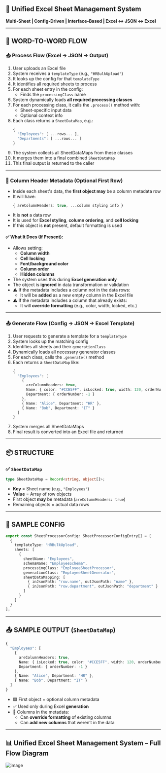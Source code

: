 ## 🧩 Unified Excel Sheet Management System  
**Multi-Sheet | Config-Driven | Interface-Based | Excel ↔ JSON ↔ Excel**

---

## 🔁 WORD-TO-WORD FLOW

### 📥 **Process Flow (Excel → JSON → Output)**

1. User uploads an Excel file  
2. System receives a `templateType` (e.g., `"HRBulkUpload"`)  
3. It looks up the config for that `templateType`  
4. It identifies all required sheets to process  
5. For each sheet entry in the config:  
   - Finds the `processingClass` name  
6. System dynamically loads **all required processing classes**  
7. For each processing class, it calls the `.process()` method with:  
   - Sheet-specific input data  
   - Optional context info  
8. Each class returns a `SheetDataMap`, e.g.:
   ```ts
   {
     "Employees": [ ...rows... ],
     "Departments": [ ...rows... ]
   }
   ```
9. The system collects all SheetDataMaps from these classes  
10. It merges them into a final combined `SheetDataMap`  
11. This final output is returned to the caller

---

### 🧠 Column Header Metadata (Optional First Row)

- Inside each sheet's data, the **first object may** be a column metadata row  
- It will have:  
  ```ts
  { areColumnHeaders: true, ...column styling info }
  ```
- It is **not** a data row  
- It is used for **Excel styling**, **column ordering**, and **cell locking**
- If this object is **not** present, default formatting is used  

#### ✅ What It Does (If Present):
- Allows setting:
  - **Column width**
  - **Cell locking**
  - **Font/background color**
  - **Column order**
  - **Hidden columns**
- The system uses this during **Excel generation only**
- The object is **ignored** in data transformation or validation
- ⚠️ If the metadata includes a column not in the data rows:
  - It will be **added** as a new empty column in the Excel file  
- ⚠️ If the metadata includes a column that already exists:
  - It will **override formatting** (e.g., color, width, locked, etc.)

---

### 📤 **Generate Flow (Config → JSON → Excel Template)**

1. User requests to generate a template for a `templateType`  
2. System looks up the matching config  
3. Identifies all sheets and their `generationClass`  
4. Dynamically loads all necessary generator classes  
5. For each class, calls the `.generate()` method  
6. Each returns a `SheetDataMap` like:
   ```ts
   {
     "Employees": [
       {
         areColumnHeaders: true,
         Name: { color: "#CCE5FF", isLocked: true, width: 120, orderNumber: -2 },
         Department: { orderNumber: -1 }
       },
       { Name: "Alice", Department: "HR" },
       { Name: "Bob", Department: "IT" }
     ]
   }
   ```
7. System merges all SheetDataMaps  
8. Final result is converted into an Excel file and returned

---

## 📦 STRUCTURE

### ✅ `SheetDataMap`
```ts
type SheetDataMap = Record<string, object[]>;
```

- **Key** = Sheet name (e.g., `"Employees"`)  
- **Value** = Array of row objects  
- First object **may** be metadata (`areColumnHeaders: true`)  
- Remaining objects = actual data rows

---

## 🧪 SAMPLE CONFIG

```ts
export const SheetProcessorConfig: SheetProcessorConfigEntry[] = [
  {
    templateType: "HRBulkUpload",
    sheets: [
      {
        sheetName: "Employees",
        schemaName: "EmployeeSchema",
        processingClass: "EmployeeSheetProcessor",
        generationClass: "EmployeeSheetGenerator",
        sheetDataMapping: [
          { inJsonPath: "row.name", outJsonPath: "name" },
          { inJsonPath: "row.department", outJsonPath: "department" }
        ]
      }
    ]
  }
];
```

---

## 📤 SAMPLE OUTPUT (`SheetDataMap`)

```ts
{
  "Employees": [
    {
      areColumnHeaders: true,
      Name: { isLocked: true, color: "#CCE5FF", width: 120, orderNumber: -2 },
      Department: { orderNumber: -1 }
    },
    { Name: "Alice", Department: "HR" },
    { Name: "Bob", Department: "IT" }
  ]
}
```

- 🟦 First object = optional column metadata  
- ✅ Used only during Excel **generation**  
- 📝 Columns in the metadata:
  - Can **override formatting** of existing columns  
  - Can **add new columns** that weren’t in the data
 
---

## 📊 Unified Excel Sheet Management System – Full Flow Diagram

![image](https://github.com/user-attachments/assets/ccf5c18d-942d-4074-92b8-8b9c8bff7c78)
